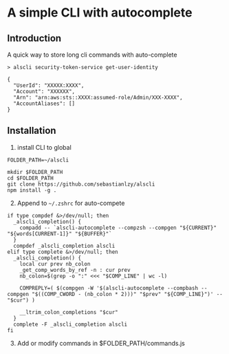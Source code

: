 # A simple CLI with autocomplete

## Introduction
A quick way to store long cli commands with auto-complete

```
> alscli security-token-service get-user-identity

{
  "UserId": "XXXXX:XXXX",
  "Account": "XXXXXX",
  "Arn": "arn:aws:sts::XXXX:assumed-role/Admin/XXX-XXXX",
  "AccountAliases": []
}
```

## Installation
1. install CLI to global
```
FOLDER_PATH=~/alscli

mkdir $FOLDER_PATH
cd $FOLDER_PATH
git clone https://github.com/sebastianlzy/alscli
npm install -g .

```

2. Append to `~/.zshrc` for auto-compete
```shell
if type compdef &>/dev/null; then
  _alscli_completion() {
    compadd -- `alscli-autocomplete --compzsh --compgen "${CURRENT}" "${words[CURRENT-1]}" "${BUFFER}"`
  }
  compdef _alscli_completion alscli
elif type complete &>/dev/null; then
  _alscli_completion() {
    local cur prev nb_colon
    _get_comp_words_by_ref -n : cur prev
    nb_colon=$(grep -o ":" <<< "$COMP_LINE" | wc -l)

    COMPREPLY=( $(compgen -W '$(alscli-autocomplete --compbash --compgen "$((COMP_CWORD - (nb_colon * 2)))" "$prev" "${COMP_LINE}")' -- "$cur") )

    __ltrim_colon_completions "$cur"
  }
  complete -F _alscli_completion alscli
fi
```
 
 3. Add or modify commands in $FOLDER_PATH/commands.js